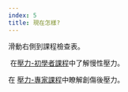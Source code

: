 ```yaml
---
index: 5
title: 現在怎樣?
---
```

滑動右側到課程檢查表。

 在[壓力-初學者課程](umbrella://stress/stress/beginner)中了解慢性壓力。

在 [壓力-專家課程](umbrella://stress/stress/expert)中瞭解創傷後壓力。